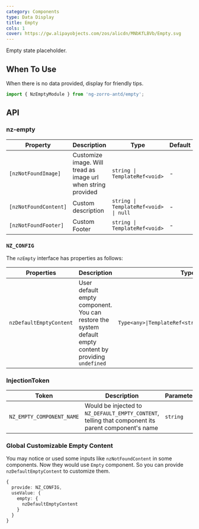 ```yaml
---
category: Components
type: Data Display
title: Empty
cols: 1
cover: https://gw.alipayobjects.com/zos/alicdn/MNbKfLBVb/Empty.svg
---
```


Empty state placeholder.

## When To Use

When there is no data provided, display for friendly tips.

```ts
import { NzEmptyModule } from 'ng-zorro-antd/empty';
```

## API

### nz-empty

| Property              | Description                                                   | Type                                  | Default |
| --------------------- | ------------------------------------------------------------- | ------------------------------------- | ------- |
| `[nzNotFoundImage]`   | Customize image. Will tread as image url when string provided | `string \| TemplateRef<void>`         | -       |
| `[nzNotFoundContent]` | Custom description                                            | `string \| TemplateRef<void> \| null` | -       |
| `[nzNotFoundFooter]`  | Custom Footer                                                 | `string \| TemplateRef<void>`         | -       |

### `NZ_CONFIG`

The `nzEmpty` interface has properties as follows:

| Properties              | Description                                                                                             | Type                                                |
| ----------------------- | ------------------------------------------------------------------------------------------------------- | --------------------------------------------------- |
| `nzDefaultEmptyContent` | User default empty component. You can restore the system default empty content by providing `undefined` | `Type<any>\|TemplateRef<string>\|string\|undefined` |

### InjectionToken

| Token                     | Description                                                                                         | Parameters |
| ------------------------- | --------------------------------------------------------------------------------------------------- | ---------- |
| `NZ_EMPTY_COMPONENT_NAME` | Would be injected to `NZ_DEFAULT_EMPTY_CONTENT`, telling that component its parent component's name | `string`   |

### Global Customizable Empty Content

You may notice or used some inputs like `nzNotFoundContent` in some components. Now they would use `Empty` component. So you can provide `nzDefaultEmptyContent` to customize them.

```ts
{
  provide: NZ_CONFIG,
  useValue: {
    empty: {
      nzDefaultEmptyContent
    }
  }
}
```

